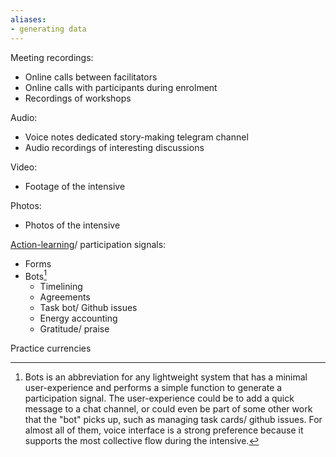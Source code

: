 ```yaml
---
aliases:
- generating data
---
```


Meeting recordings:

- Online calls between facilitators
- Online calls with participants during enrolment
- Recordings of workshops

Audio:

- Voice notes dedicated story-making telegram channel
- Audio recordings of interesting discussions

Video:

- Footage of the intensive

Photos:

- Photos of the intensive

[Action-learning](/patterns/action-learning.md)/ participation signals:

- Forms
- Bots[^1]
	- Timelining 
	- Agreements
	- Task bot/ Github issues
	- Energy accounting
	- Gratitude/ praise

Practice currencies

[^1]: Bots is an abbreviation for any lightweight system that has a minimal user-experience and performs a simple function to generate a participation signal. The user-experience could be to add a quick message to a chat channel, or could even be part of some other work that the "bot" picks up, such as managing task cards/ github issues. For almost all of them, voice interface is a strong preference because it supports the most collective flow during the intensive. 
